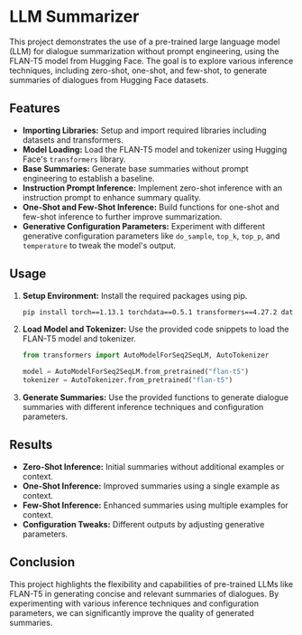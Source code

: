 # LLM Summarizer

This project demonstrates the use of a pre-trained large language model (LLM) for dialogue summarization without prompt engineering, using the FLAN-T5 model from Hugging Face. The goal is to explore various inference techniques, including zero-shot, one-shot, and few-shot, to generate summaries of dialogues from Hugging Face datasets.

## Features

- **Importing Libraries:** Setup and import required libraries including datasets and transformers.
- **Model Loading:** Load the FLAN-T5 model and tokenizer using Hugging Face's `transformers` library.
- **Base Summaries:** Generate base summaries without prompt engineering to establish a baseline.
- **Instruction Prompt Inference:** Implement zero-shot inference with an instruction prompt to enhance summary quality.
- **One-Shot and Few-Shot Inference:** Build functions for one-shot and few-shot inference to further improve summarization.
- **Generative Configuration Parameters:** Experiment with different generative configuration parameters like `do_sample`, `top_k`, `top_p`, and `temperature` to tweak the model's output.

## Usage

1. **Setup Environment:** Install the required packages using pip.
    ```bash
    pip install torch==1.13.1 torchdata==0.5.1 transformers==4.27.2 datasets==2.11.0
    ```

2. **Load Model and Tokenizer:** Use the provided code snippets to load the FLAN-T5 model and tokenizer.
    ```python
    from transformers import AutoModelForSeq2SeqLM, AutoTokenizer

    model = AutoModelForSeq2SeqLM.from_pretrained("flan-t5")
    tokenizer = AutoTokenizer.from_pretrained("flan-t5")
    ```

3. **Generate Summaries:** Use the provided functions to generate dialogue summaries with different inference techniques and configuration parameters.

## Results

- **Zero-Shot Inference:** Initial summaries without additional examples or context.
- **One-Shot Inference:** Improved summaries using a single example as context.
- **Few-Shot Inference:** Enhanced summaries using multiple examples for context.
- **Configuration Tweaks:** Different outputs by adjusting generative parameters.

## Conclusion

This project highlights the flexibility and capabilities of pre-trained LLMs like FLAN-T5 in generating concise and relevant summaries of dialogues. By experimenting with various inference techniques and configuration parameters, we can significantly improve the quality of generated summaries.

